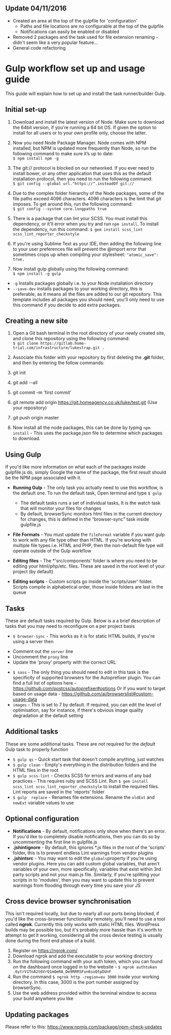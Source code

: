 ## **Update 04/11/2016**
*  Created an area at the top of the gulpfile for 'configuration'
    *  Paths and file locations are no configurable at the top of the gulpfile
    *  Notifications can easily be enabled or disabled
*  Removed 2 packages and the task used for file extension renaming - didn't seem like a very popular feature...
*  General code refactoring

# Gulp workflow set up and usage guide
This guide will explain how to set up and install the task runner/builder Gulp.

## Initial set-up

1.  Download and install the latest version of Node. Make sure to download the 64bit version, if you're running a 64 bit OS. If given the option to install for all users or to your own profile only, choose the latter.

1. Now you need Node Package Manager. Node comes with NPM installed, but NPM is updated more frequently than Node, so run the following command to make sure it’s up to date:  
`$ npm install npm -g`  

1.  The git:// protocol is blocked on our networked. If you ever need to install bower, or any other application that uses this as the default installation protocol, then you need to run the following command:  
`$ git config --global url."https://".insteadOf git://`  

1.  Due to the complex folder hierarchy of the Node packages, some of the file paths exceed 4096 characters. 4096 characters is the limit that git imposes. To get around this, run the following command:  
`$ git config --system core.longpaths true`

1. There is a package that can lint your SCSS. You must install this dependency, or it'll error when you try and run `npm install`. To install the dependency, run this command:
`$ gem install scss_lint scss_lint_reporter_checkstyle`

1. If you're using Sublime Text as your IDE, then adding the following line to your user preferences file will prevent the @import error that sometimes crops up when compiling your stylesheet:
`"atomic_save": true,`

1.  Now install gulp globally using the following command:  
`$ npm install -g gulp`
  +  `-g` Installs packages globally i.e. to your Node installation directory
  +  `--save-dev` installs packages to your working directory, this is preferable, as it means all the files are added to our git repository. This template includes all packages you should need, you'll only need to use this command if you decide to add extra packages.

## Creating a new site

1.  Open a Git bash terminal in the root directory of your newly created site, and clone this repository using the following command:  
 `$ git clone https://gitlab.home-trial.com/infrastructure/lukestrap.git .`

1. Associate this folder with your repository by first deleting the **.git** folder, and then by entering the follow commands:
  1. git init
  1. git add --all
  1. git commit -m 'first commit'
  1. git remote add origin https://git.homeagency.co.uk/luke/test.git (Use your repository)
  1. git push origin master

1. Now install all the node packages, this can be done by typing `npm install` - This uses the package.json file to determine which packages to download.

## Using Gulp

If you'd like more information on what each of the packages inside gulpfile.js do, simply Google the name of the package, the first result should be the NPM page associated with it.

* **Running Gulp** - The only task you actually need to use this workflow, is the default one. To run the default task, Open terminal and type `$ gulp`
  + The default tasks runs a set of individual tasks, It is the watch task that will monitor your files for changes
  + By default, browserSync monitors html files in the current directory for changes, this is defined in the "browser-sync" task inside gulpfile.js

* **File Formats** -  You must update the `fileFormat` variable if you want gulp to work with any file type other than HTML. If you're working with multiple file types i.e. HTML and PHP, then the non-default file type will operate outside of the Gulp workflow
* **Editing files** -  The *'src/components' folder is where you need to be editing your html/php/etc. files. These are saved in the root level of your project (by default)
* **Editing scripts** - Custom scripts go inside the 'scripts/user' folder. Scripts compile in alphabetical order, those inside folders are last in the queue


## Tasks
These are default tasks required by Gulp. Below is a a brief description of tasks that you may need to reconfigure on a per project basis
 * `$ browser-sync` - This works as it is for static HTML builds, if you're using a server then
  + Comment out the `server` line
  + Uncomment the `proxy` line
  + Update the 'proxy' property with the correct URL
 * `$ sass` - The only thing you should need to edit in this task is the specificity of supported browsers for the Autoprefixer plugin. You can find a full list of options here - https://github.com/postcss/autoprefixer#options Or if you want to target based on usage data - https://github.com/ai/browserslist#custom-usage-data
 * `images` - This is set to 7 by default. If required, you can edit the level of optimisation, say for instance, if there's obvious image quality degradation at the default setting

## Additional tasks
These are some additional tasks. These are not required for the *default* Gulp task to properly function
 * `$ gulp qs` - Quick start task that doesn't compile anything, just watches
 * `$ gulp clean` - Empty's everything in the distribution folders and the HTML files in the root
 * `$ gulp scss-lint` - Checks SCSS for errors and warns of any bad practices - This requires ruby and SCSS Lint. Run `$ gem install scss_lint scss_lint_reporter_checkstyle` to install the required files. Lint reports are saved in the 'reports' folder
 * `$ gulp  replace` - Renames file extensions. Rename the `oldExt` and `newExt` variable values to use

## Optional configuration
* **Notifications** - By default, notifications only show when there's an error. If you'd like to completely disable notifications, then you can do so by uncommenting the first line in gulpfile.js
* **.jshintignore** - By default, this ignores *.js files in the root of the 'scripts' folder, this is to prevent endless Lint warnings from vendor plugins
* **.jshintsrc** - You may want to edit the `globals`property if you're using vendor plugins. Here you can add custom global variables, that aren't variables of your own, more specifically, variables that exist within 3rd party scripts and not your main.js file. Similarly, if you're splitting your scripts in to 'modules', then you may want to update this to prevent warnings from flooding through every time you save your JS

## Cross device browser synchronisation
This isn't required locally, but due to nearly all our ports being blocked, if you'd like the cross-browser functionality remotely, you'll need to use a tool called **ngrok**. Currently this only works with static HTML files. WordPress builds may be possible too, but it's probably more hassle than it's worth to attempt to get it working, considering all the cross device testing is usually done during the front end phase of a build.

 1. Register on https://ngrok.com/ 
 1. Download ngrok and add the executable to your working directory
 1. Run the following command with your auth token, which you can found on the dashboard once logged in to the website - `$ ngrok authtoken .6ytrV1TnA2t6VrQ1mQeRA_De9RRRSFun6soQtpDUnF`
 1. Run the command `$ ngrok http -region=eu 3000` inside your working directory. In this case, 3000 is the port number assigned by browserSync.
 1. Use the web address provided within the terminal window to access your build anywhere you like

## Updating packages
Please refer to this: https://www.npmjs.com/package/npm-check-updates